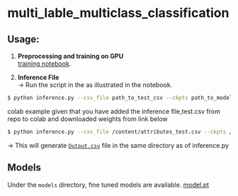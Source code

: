 # multi_lable_multiclass_classification

## Usage:

1. **Preprocessing and training on GPU**<br>
  [training notebook](https://github.com/gauravlochab/multi_lable_multiclass_classification/blob/main/multiclass_classification.ipynb).<br>

2. **Inference File** <br>
-> Run the script in the as illustrated in the notebook.<br>
```bash 
$ python inference.py --csv_file path_to_test_csv --ckpts path_to_model_weights
```
colab example given that you have added the inference file,test.csv from repo to colab and downloaded weights from link below 
```bash 
$ python inference.py --csv_file /content/attributes_test.csv --ckpts /content/drive/MyDrive/outputs/model.pth
```
-> This will generate [`Output.csv`]([https://github.com/gauravlochab/multi_lable_multiclass_classification/blob/main/Output.csv]) file in the same directory as of inference.py

## Models
Under the `models` directory, fine tuned models are available.
[model.pt](https://drive.google.com/file/d/1-D4QzRDhtlFqj4wzZUj4s9TpS2xA369t/view?usp=sharing)


